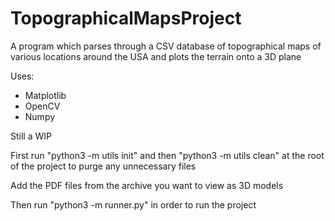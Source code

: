 # TopographicalMapsProject

A program which parses through a CSV database of topographical maps of various locations around the USA and plots the terrain onto a 3D plane

Uses:
- Matplotlib
- OpenCV
- Numpy

Still a WIP

First run "python3 -m utils init" and then "python3 -m utils clean" at the root of the project to purge any unnecessary files

Add the PDF files from the archive you want to view as 3D models

Then run "python3 -m runner.py" in order to run the project

